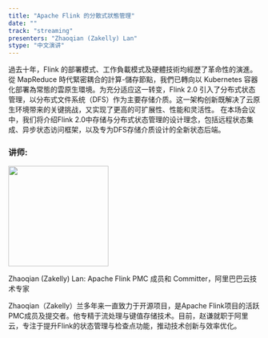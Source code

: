 ```yaml
---
title: "Apache Flink 的分散式狀態管理"
date: ""
track: "streaming"
presenters: "Zhaoqian (Zakelly) Lan"
stype: "中文演讲"
---
```


過去十年，Flink 的部署模式、工作負載模式及硬體技術均經歷了革命性的演進。從 MapReduce 時代緊密耦合的計算-儲存節點，我們已轉向以 Kubernetes 容器化部署為常態的雲原生環境。为充分适应这一转变，Flink 2.0 引入了分布式状态管理，以分布式文件系统（DFS）作为主要存储介质。这一架构创新既解决了云原生环境带来的关键挑战，又实现了更高的可扩展性、性能和灵活性。
在本场会议中，我们将介绍Flink 2.0中存储与分布式状态管理的设计理念，包括远程状态集成、异步状态访问框架，以及专为DFS存储介质设计的全新状态后端。

### 讲师:

<img src="https://sessionize.com/image/9fb0-400o400o1-3GuCetdzM1ZnG45ZrGcUgh.jpg" width="200" /><br/>

Zhaoqian (Zakelly) Lan: Apache Flink PMC 成员和 Committer，阿里巴巴云技术专家

Zhaoqian（Zakelly）兰多年来一直致力于开源项目，是Apache Flink项目的活跃PMC成员及提交者。他专精于流处理与键值存储技术。目前，赵谦就职于阿里云，专注于提升Flink的状态管理与检查点功能，推动技术创新与效率优化。